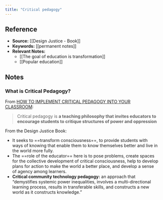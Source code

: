 ```yaml
---
title: "Critical pedagogy"
---
```

## Reference
- **Source:** [[Design Justice - Book]]
- **Keywords:** [[permanent notes]]
- **Relevant Notes:** 
	- [[The goal of education is transformation]]
	- [[Popular education]]


## Notes
### What is Critical Pedagogy?
From [HOW TO IMPLEMENT CRITICAL PEDAGOGY INTO YOUR CLASSROOM](https://www.theedadvocate.org/how-to-implement-critical-pedagogy-into-your-classroom/#:~:text=Critical%20pedagogy%20is%20a%20teaching,structures%20of%20power%20and%20oppression.&text=In%20critical%20pedagogy%2C%20a%20teacher,families%2C%20schools%2C%20and%20societies.):
> Critical pedagogy is **a teaching philosophy that invites educators to encourage students to critique structures of power and oppression**

From the Design Justice Book:
+ It seeks to ==transform consciousness==, to provide students with ways of knowing that enable them to know themselves better and live in the world more fully.
+ The ==role of the educator== here is to pose problems, create spaces for the collective development of critical consciousness, help to develop plans for action to make the world a better place, and develop a sense of agency among learners.
+ **Critical community technology pedagogy:** an approach that “demystifies systemic power inequalities, involves a multi-directional learning process, results in transferable skills, and constructs a new world as it constructs knowledge.”
